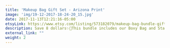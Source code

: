 ```yaml
---
title: 'Makeup Bag Gift Set - Arizona Print'
image: 'img/19-12-2017-18-24-20_15.jpg'
date: 2017-11-13T12:21:16-05:00
etsyLink: https://www.etsy.com/listing/573182079/makeup-bag-bundle-gift-set-arizona-print?ref=shop_home_active_16
description: Save 8 dollars✨🎉This bundle includes our Boxy Bag and Stand Up Bag, perfect gift!!These bags are great for travel and storage and organization.Each Lined with sturdy interfacing and handle attached to the side.Lined with ProSoft® Food Safe Waterproof PUL Fabric to wipe clean during use. Each stand up bag has a strong metal zipper. Fabric pattern image will vary slightly and be unique for each bag.Boxy Bag Measurements:• 9" long• 5 1/2" tall• 5" wideStand Up Bag Measurements:•9 1/4"long•6 1/2" tall•4 1/4" widely
external_link: ""
weight: 2
---
```

